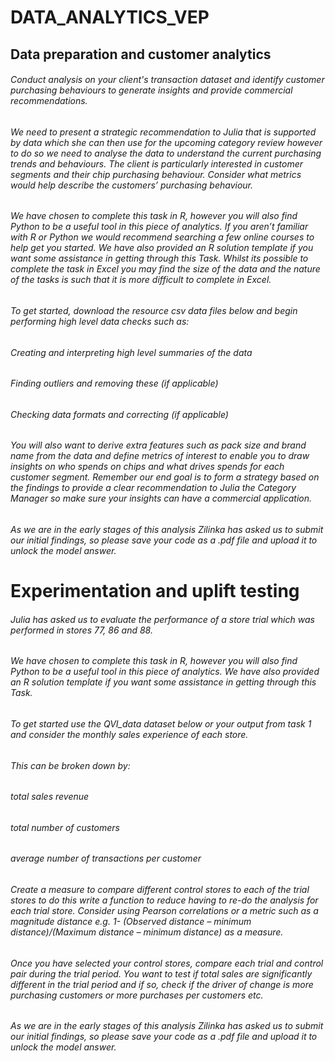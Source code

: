 # DATA_ANALYTICS_VEP
## Data preparation and customer analytics
 ######  Conduct analysis on your client's transaction dataset and identify customer purchasing behaviours to generate insights and provide commercial recommendations.
 ######  We need to present a strategic recommendation to Julia that is supported by data which she can then use for the upcoming category review however to do so we need to analyse the data to understand the current purchasing trends and behaviours. The client is particularly interested in customer segments and their chip purchasing behaviour. Consider what metrics would help describe the customers’ purchasing behaviour.  



  ###### We have chosen to complete this task in R, however you will also find Python to be a useful tool in this piece of analytics. If you aren’t familiar with R or Python we would recommend searching a few online courses to help get you started. We have also provided an R solution template if you want some assistance in getting through this Task. Whilst its possible to complete the task in Excel you may find the size of the data and the nature of the tasks is such that it is more difficult to complete in Excel.  


###### To get started, download the resource csv data files below and begin performing high level data checks such as:



###### Creating and interpreting high level summaries of the data
###### Finding outliers and removing these (if applicable)
###### Checking data formats and correcting (if applicable)

###### You will also want to derive extra features such as pack size and brand name from the data and define metrics of interest to enable you to draw insights on who spends on chips and what drives spends for each customer segment. Remember our end goal is to form a strategy based on the findings to provide a clear recommendation to Julia the Category Manager so make sure your insights can have a commercial application.



###### As we are in the early stages of this analysis Zilinka has asked us to submit our initial findings, so please save your code as a .pdf file and upload it to unlock the model answer.

# Experimentation and uplift testing
###### Julia has asked us to evaluate the performance of a store trial which was performed in stores 77, 86 and 88.



###### We have chosen to complete this task in R, however you will also find Python to be a useful tool in this piece of analytics. We have also provided an R solution template if you want some assistance in getting through this Task.



###### To get started use the QVI_data dataset below or your output from task 1 and consider the monthly sales experience of each store. 



###### This can be broken down by:

###### total sales revenue
###### total number of customers
###### average number of transactions per customer

###### Create a measure to compare different control stores to each of the trial stores to do this write a function to reduce having to re-do the analysis for each trial store. Consider using Pearson correlations or a metric such as a magnitude distance e.g. 1- (Observed distance – minimum distance)/(Maximum distance – minimum distance) as a measure.



###### Once you have selected your control stores, compare each trial and control pair during the trial period. You want to test if total sales are significantly different in the trial period and if so, check if the driver of change is more purchasing customers or more purchases per customers etc.



###### As we are in the early stages of this analysis Zilinka has asked us to submit our initial findings, so please save your code as a .pdf file and upload it to unlock the model answer.  
